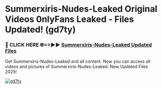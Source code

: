 # Summerxiris-Nudes-Leaked Original Videos 0nlyFans Leaked - Files Updated! (gd7ty)

<h3>🔴 CLICK HERE 🌐==►► <a href="https://tinyurl.com/4mcuefdz" rel="nofollow">Summerxiris-Nudes-Leaked Updated Files</a></h3>

Get Summerxiris-Nudes-Leaked and all content. Now you can access all videos and pictures of Summerxiris-Nudes-Leaked. New Updated Files 2025!

[![gd7ty](https://i.imgur.com/StAQSOY.gif)](https://tinyurl.com/4mcuefdz)
